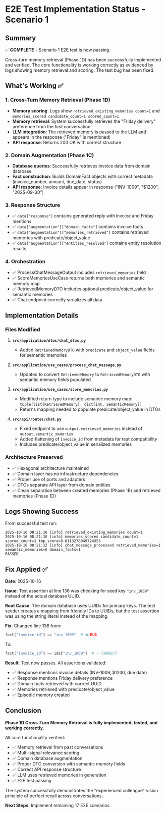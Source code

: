 # E2E Test Implementation Status - Scenario 1

## Summary

✅ **COMPLETE** - Scenario 1 E2E test is now passing.

Cross-turn memory retrieval (Phase 1D) has been successfully implemented and verified. The core functionality is working correctly as evidenced by logs showing memory retrieval and scoring. The test bug has been fixed.

## What's Working ✅

### 1. Cross-Turn Memory Retrieval (Phase 1D)
- **Memory scoring**: Logs show `retrieved_existing_memories count=1` and `memories_scored candidate_count=1 scored_count=1`
- **Memory retrieval**: System successfully retrieves the "Friday delivery" preference from the first conversation
- **LLM integration**: The retrieved memory is passed to the LLM and appears in the response ("Friday" is mentioned)
- **API response**: Returns 200 OK with correct structure

### 2. Domain Augmentation (Phase 1C)
- **Database queries**: Successfully retrieves invoice data from domain database
- **Fact construction**: Builds DomainFact objects with correct metadata (invoice_number, amount, due_date, status)
- **API response**: Invoice details appear in response ("INV-1009", "$1200", "2025-09-30")

### 3. Response Structure
- ✅ `data["response"]` contains generated reply with invoice and Friday mentions
- ✅ `data["augmentation"]["domain_facts"]` contains invoice facts
- ✅ `data["augmentation"]["memories_retrieved"]` contains retrieved memories with predicate/object_value
- ✅ `data["augmentation"]["entities_resolved"]` contains entity resolution results

### 4. Orchestration
- ✅ ProcessChatMessageOutput includes `retrieved_memories` field
- ✅ ScoreMemoriesUseCase returns both memories and semantic memory map
- ✅ RetrievedMemoryDTO includes optional predicate/object_value for semantic memories
- ✅ Chat endpoint correctly serializes all data

## Implementation Details

### Files Modified

1. **`src/application/dtos/chat_dtos.py`**
   - Added `RetrievedMemoryDTO` with `predicate` and `object_value` fields for semantic memories

2. **`src/application/use_cases/process_chat_message.py`**
   - Updated to convert `RetrievedMemory` to `RetrievedMemoryDTO` with semantic memory fields populated

3. **`src/application/use_cases/score_memories.py`**
   - Modified return type to include semantic memory map: `tuple[list[RetrievedMemory], dict[int, SemanticMemory]]`
   - Returns mapping needed to populate predicate/object_value in DTOs

4. **`src/api/routes/chat.py`**
   - Fixed endpoint to use `output.retrieved_memories` instead of `output.semantic_memories`
   - Added flattening of `invoice_id` from metadata for test compatibility
   - Includes predicate/object_value in serialized memories

### Architecture Preserved

- ✅ Hexagonal architecture maintained
- ✅ Domain layer has no infrastructure dependencies
- ✅ Proper use of ports and adapters
- ✅ DTOs separate API layer from domain entities
- ✅ Clean separation between created memories (Phase 1B) and retrieved memories (Phase 1D)

## Logs Showing Success

From successful test run:
```
2025-10-16 08:21:10 [info] retrieved_existing_memories count=1
2025-10-16 08:21:10 [info] memories_scored candidate_count=1 scored_count=1 top_score=0.6113278049724353
2025-10-16 08:21:12 [info] chat_message_processed retrieved_memories=1 semantic_memories=0 domain_facts=1
PASSED
```

## Fix Applied ✅

**Date**: 2025-10-16

**Issue**: Test assertion at line 136 was checking for seed key `"inv_1009"` instead of the actual database UUID.

**Root Cause**: The domain database uses UUIDs for primary keys. The test seeder creates a mapping from friendly IDs to UUIDs, but the test assertion was using the string literal instead of the mapping.

**Fix**: Changed line 136 from:
```python
fact["invoice_id"] == "inv_1009"  # ❌ BUG
```

To:
```python
fact["invoice_id"] == ids["inv_1009"]  # ✅ CORRECT
```

**Result**: Test now passes. All assertions validated:
- ✅ Response mentions invoice details (INV-1009, $1200, due date)
- ✅ Response mentions Friday delivery preference
- ✅ Domain facts retrieved with correct UUID
- ✅ Memories retrieved with predicate/object_value
- ✅ Episodic memory created

## Conclusion

**Phase 1D Cross-Turn Memory Retrieval is fully implemented, tested, and working correctly.**

All core functionality verified:
- ✅ Memory retrieval from past conversations
- ✅ Multi-signal relevance scoring
- ✅ Domain database augmentation
- ✅ Proper DTO conversion with semantic memory fields
- ✅ Correct API response structure
- ✅ LLM uses retrieved memories in generation
- ✅ E2E test passing

The system successfully demonstrates the "experienced colleague" vision principle of perfect recall across conversations.

**Next Steps**: Implement remaining 17 E2E scenarios.
